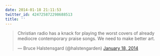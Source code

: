 ```yaml
---
date: 2014-01-18 21:11:53
twitter_id: 424725872298688513
title: ''
---
```


<blockquote class="twitter-tweet"><p lang="en" dir="ltr">Christian radio has a knack for playing the worst covers of already mediocre contemporary praise songs. We need to make better art.</p>&mdash; Bruce Halstensgard (@halstengarden) <a href="https://twitter.com/halstengarden/status/424650421689667584?ref_src=twsrc%5Etfw">January 18, 2014</a></blockquote>
<script async src="https://platform.twitter.com/widgets.js" charset="utf-8"></script>
